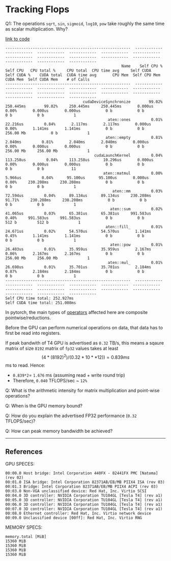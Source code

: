# Tracking Flops

Q1: The operations `sqrt`, `sin`, `sigmoid`, `log10`, `pow` take roughly the same time as scalar multiplication. Why?

[link to code](https://github.com/jovsa/scalify/blob/main/scalify/flops.py)

```
-------------------------------------------------------  ------------  ------------  ------------  ------------  ------------  ------------  ------------  ------------  ------------  ------------  ------------  ------------  ------------  ------------
                                                   Name    Self CPU %      Self CPU   CPU total %     CPU total  CPU time avg     Self CUDA   Self CUDA %    CUDA total  CUDA time avg       CPU Mem  Self CPU Mem      CUDA Mem  Self CUDA Mem    # of Calls
-------------------------------------------------------  ------------  ------------  ------------  ------------  ------------  ------------  ------------  ------------  ------------  ------------  ------------  ------------  ------------  ------------
                                  cudaDeviceSynchronize        99.02%     250.445ms        99.02%     250.445ms     250.445ms       0.000us         0.00%       0.000us       0.000us           0 b           0 b           0 b           0 b             1
                                             aten::ones         0.01%      22.216us         0.84%       2.117ms       2.117ms       0.000us         0.00%       1.141ms       1.141ms           0 b           0 b     256.00 Mb           0 b             1
                                            aten::empty         0.81%       2.040ms         0.81%       2.040ms       2.040ms       0.000us         0.00%       0.000us       0.000us           0 b           0 b     256.00 Mb     256.00 Mb             1
                                       cudaLaunchKernel         0.04%     113.258us         0.04%     113.258us      10.296us       0.000us         0.00%       0.000us       0.000us           0 b           0 b           0 b           0 b            11
                                           aten::matmul         0.00%       5.966us         0.04%      95.100us      95.100us       0.000us         0.00%     230.208ms     230.208ms           0 b           0 b           0 b           0 b             1
                                               aten::mm         0.03%      72.594us         0.04%      89.134us      89.134us     230.208ms        91.71%     230.208ms     230.208ms           0 b           0 b           0 b           0 b             1
                                              aten::sum         0.02%      41.065us         0.03%      65.381us      65.381us     991.583us         0.40%     991.583us     991.583us           0 b           0 b         512 b         512 b             1
                                            aten::fill_         0.01%      24.671us         0.02%      54.570us      54.570us       1.141ms         0.45%       1.141ms       1.141ms           0 b           0 b           0 b           0 b             1
                                              aten::pow         0.01%      26.403us         0.01%      35.959us      35.959us       2.167ms         0.86%       2.167ms       2.167ms           0 b           0 b     256.00 Mb     256.00 Mb             1
                                             aten::mul_         0.01%      26.698us         0.01%      35.701us      35.701us       2.184ms         0.87%       2.184ms       2.184ms           0 b           0 b           0 b           0 b             1
-------------------------------------------------------  ------------  ------------  ------------  ------------  ------------  ------------  ------------  ------------  ------------  ------------  ------------  ------------  ------------  ------------
Self CPU time total: 252.927ms
Self CUDA time total: 251.008ms
```

In pytorch, the main types of [operators](https://dev-discuss.pytorch.org/t/where-do-the-2000-pytorch-operators-come-from-more-than-you-wanted-to-know/373) affected here are composite pointwise/reductions.

Before the GPU can perform numerical operations on data, that data has to first be read into registers.

If peak bandwith of T4 GPU is advertised as `0.32` TB/s, this means a sqaure matrix of size `8192` matrix of `fp32` values takes at least $$(4 * (8192)^2)/(0.32*10**12)) = 0.839 ms $$  ms to read. Hence:
* `0.839*2`= `1.676` ms (assuming read + write round trip)
* Therefore, `0.040` TFLOPS/sec ~ `12%`

Q: What is the arithmetic intensity for matrix multiplication and point-wise operations?

Q: When is the GPU memory bound?

Q: How do you explain the advertised FP32 performance (`0.32` TFLOPS/sec)?

Q: How can peak memory bandwidth be achieved?

---
## References

GPU SPECES:
```
00:00.0 Host bridge: Intel Corporation 440FX - 82441FX PMC [Natoma] (rev 02)
00:01.0 ISA bridge: Intel Corporation 82371AB/EB/MB PIIX4 ISA (rev 03)
00:01.3 Bridge: Intel Corporation 82371AB/EB/MB PIIX4 ACPI (rev 03)
00:03.0 Non-VGA unclassified device: Red Hat, Inc. Virtio SCSI
00:04.0 3D controller: NVIDIA Corporation TU104GL [Tesla T4] (rev a1)
00:05.0 3D controller: NVIDIA Corporation TU104GL [Tesla T4] (rev a1)
00:06.0 3D controller: NVIDIA Corporation TU104GL [Tesla T4] (rev a1)
00:07.0 3D controller: NVIDIA Corporation TU104GL [Tesla T4] (rev a1)
00:08.0 Ethernet controller: Red Hat, Inc. Virtio network device
00:09.0 Unclassified device [00ff]: Red Hat, Inc. Virtio RNG
```
MEMORY SPECS:
```
memory.total [MiB]
15360 MiB
15360 MiB
15360 MiB
15360 MiB
```